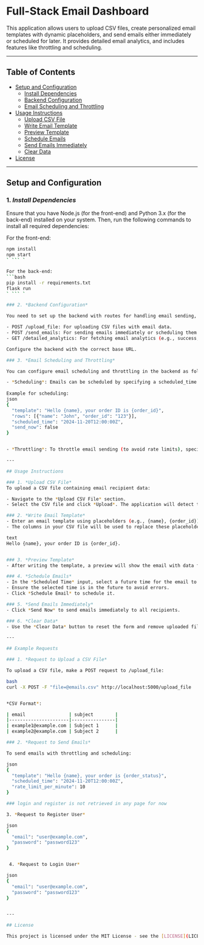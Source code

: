 # Full-Stack Email Dashboard

This application allows users to upload CSV files, create personalized email templates with dynamic placeholders, and send emails either immediately or scheduled for later. It  provides detailed email analytics, and includes features like throttling and scheduling.

---

## Table of Contents

- [Setup and Configuration](#setup-and-configuration)
  - [Install Dependencies](#install-dependencies)
  - [Backend Configuration](#backend-configuration)
  - [Email Scheduling and Throttling](#email-scheduling-and-throttling)
- [Usage Instructions](#usage-instructions)
  - [Upload CSV File](#upload-csv-file)
  - [Write Email Template](#write-email-template)
  - [Preview Template](#preview-template)
  - [Schedule Emails](#schedule-emails)
  - [Send Emails Immediately](#send-emails-immediately)
  - [Clear Data](#clear-data)
- [License](#license)

---

## Setup and Configuration

### 1. *Install Dependencies*

Ensure that you have Node.js (for the front-end) and Python 3.x (for the back-end) installed on your system. Then, run the following commands to install all required dependencies:

For the front-end:
```bash
npm install
npm start
` ``` `

For the back-end:
```bash
pip install -r requirements.txt
flask run
` ``` `

### 2. *Backend Configuration*

You need to set up the backend with routes for handling email sending, file uploads, and analytics. It uses Express for the backend server and SQLAlchemy (or a similar ORM) for database interaction.

- POST /upload_file: For uploading CSV files with email data.
- POST /send_emails: For sending emails immediately or scheduling them.
- GET /detailed_analytics: For fetching email analytics (e.g., success, failures, pending).

Configure the backend with the correct base URL.

### 3. *Email Scheduling and Throttling*

You can configure email scheduling and throttling in the backend as follows:

- *Scheduling*: Emails can be scheduled by specifying a scheduled_time in the request body in ISO format.
  
Example for scheduling:
json
{
  "template": "Hello {name}, your order ID is {order_id}",
  "rows": [{"name": "John", "order_id": "123"}],
  "scheduled_time": "2024-11-20T12:00:00Z",
  "send_now": false
}


- *Throttling*: To throttle email sending (to avoid rate limits), specify rate_limit_per_minute to control how many emails are sent per minute. This can be configured using a queueing system like [Bull](https://www.npmjs.com/package/bull) for better control.

---

## Usage Instructions

### 1. *Upload CSV File*
To upload a CSV file containing email recipient data:

- Navigate to the *Upload CSV File* section.
- Select the CSV file and click *Upload*. The application will detect the columns and rows and display them for further actions.

### 2. *Write Email Template*
- Enter an email template using placeholders (e.g., {name}, {order_id}) for dynamic data.
- The columns in your CSV file will be used to replace these placeholders dynamically. Example template:

text
Hello {name}, your order ID is {order_id}.


### 3. *Preview Template*
- After writing the template, a preview will show the email with data from the first row of your CSV file.

### 4. *Schedule Emails*
- In the *Scheduled Time* input, select a future time for the email to be sent.
- Ensure the selected time is in the future to avoid errors.
- Click *Schedule Email* to schedule it.

### 5. *Send Emails Immediately*
- Click *Send Now* to send emails immediately to all recipients.

### 6. *Clear Data*
- Use the *Clear Data* button to reset the form and remove uploaded files, templates, and any other data.

---

## Example Requests

### 1. *Request to Upload a CSV File*

To upload a CSV file, make a POST request to /upload_file:

bash
curl -X POST -F "file=@emails.csv" http://localhost:5000/upload_file


*CSV Format*:

| email                | subject        |
|----------------------|----------------|
| example1@example.com | Subject 1      |
| example2@example.com | Subject 2      |

### 2. *Request to Send Emails*

To send emails with throttling and scheduling:

json
{
  "template": "Hello {name}, your order is {order_status}",
  "scheduled_time": "2024-11-20T12:00:00Z",
  "rate_limit_per_minute": 10
}

### login and register is not retrieved in any page for now

3. *Request to Register User*

json
{
  "email": "user@example.com",
  "password": "password123"
}


 4. *Request to Login User*

json
{
  "email": "user@example.com",
  "password": "password123"
}


---

## License

This project is licensed under the MIT License - see the [LICENSE](LICENSE) file for details.
